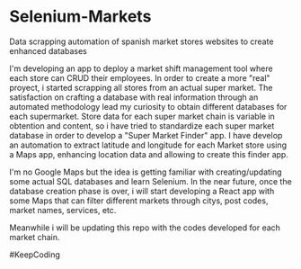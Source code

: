 # Selenium-Markets
Data scrapping automation of spanish market stores websites to create enhanced databases

I'm developing an app to deploy a market shift management tool where each store can CRUD their employees. In order to create a more "real" proyect, i started scrapping all stores from an actual super market. The satisfaction on crafting a database with real information through an automated methodology lead my curiosity to obtain different databases for each supermarket. Store data for each super market chain is variable in obtention and content, so i have tried to standardize each super market database in order to develop a "Super Market Finder" app. I have develop an automation to extract latitude and longitude for each Market store using a Maps app, enhancing location data and allowing to create this finder app.

I'm no Google Maps but the idea is getting familiar with creating/updating some actual SQL databases and learn Selenium. In the near future, once the database creation phase is over, i will start developing a React app with some Maps that can filter different markets through citys, post codes, market names, services, etc. 

Meanwhile i will be updating this repo with the codes developed for each market chain. 

#KeepCoding

